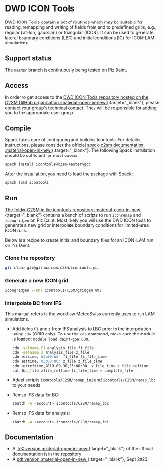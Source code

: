 
# DWD ICON Tools

DWD ICON Tools contain a set of routines which may be suitable for reading, remapping and writing of fields from and to predefined grids,
e.g., regular (lat-lon, gaussian) or triangular (ICON). It can be used to generate lateral boundary conditions (LBC) and initial conditions (IC) for ICON-LAM simulations.

## Support status

The `master` branch is continuously being tested on Piz Daint.

## Access

In order to get access to the [DWD ICON Tools repository hosted on the C2SM GitHub organisation :material-open-in-new:](https://github.com/C2SM/icontools){:target="_blank"},
please contact your group's technical contact. They will be responsible for adding you to the appropriate user group.

## Compile

Spack takes care of configuring and building Icontools. For detailed instructions,
please consider the official [spack-c2sm documentation :material-open-in-new:](https://c2sm.github.io/spack-c2sm/latest){:target="_blank"}.
The following Spack installation should be sufficient for most cases:

```bash
spack install icontools@c2sm-master%gcc
```

After the installation, you need to load the package with Spack:

```bash
spack load icontools
```

## Run

[The folder C2SM in the icontools repository :material-open-in-new:](https://github.com/C2SM/icontools/tree/master/C2SM){:target="_blank"} contains a bunch of scripts to run `iconremap` and `icongridgen` on Piz Daint.
Most likely you will use the DWD ICON tools to generate a new grid or interpolate boundary conditions for limited-area ICON runs. 

Below is a recipe to create initial and boundary files for an ICON-LAM run on Piz Daint.

### Clone the repository

```bash
git clone git@github.com:C2SM/icontools.git
```

### Generate a new ICON grid

```bash
icongridgen --nml icontools/C2SM/gridgen.nml
``` 

### Interpolate BC from IFS

This manual refers to the workflow MeteoSwiss currently uses to run LAM simulations.

* Add fields `FI` and `z` from IFS analysis to LBC prior to the interpolation using `cdo` (GRIB only). To use the `cdo` command, make sure the module is loaded: `module load daint-gpu CDO`.

    ```bash
    cdo -selname,FI analysis_file fi_file
    cdo -selname,z analysis_file z_file
    cdo settime,'03:00:00' fi_file fi_file_time
    cdo settime,'03:00:00' z_file z_file_time
    cdo setreftime,2019-09-30,03:00:00  z_file_time z_file_reftime
    cat lbc_file zfile_reftime fi_file_time > complete_file
    ```

* Adapt scripts `icontools/C2SM/remap_ini` and `icontools/C2SM/remap_lbc` to your needs

* Remap IFS data for BC:

    ```bash
    sbatch -A <account> icontools/C2SM/remap_lbc
    ``` 

* Remap IFS data for analysis:

    ```bash
    sbatch -A <account> icontools/C2SM/remap_ini
    ```

## Documentation

* A [TeX version :material-open-in-new:](https://github.com/C2SM/icontools/blob/master/doc/icontools_doc.tex){:target="_blank"} of the official documentation is in the repository
* A [pdf version :material-open-in-new:](https://polybox.ethz.ch/index.php/s/jdYaNrWFF8LjcrF){:target="_blank"}, Sept 2023

